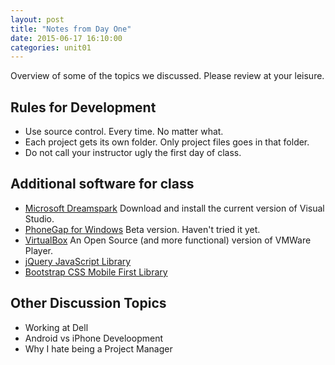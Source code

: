 ```yaml
---
layout: post
title: "Notes from Day One"
date: 2015-06-17 16:10:00
categories: unit01
---
```


Overview of some of the topics we discussed.  Please review at your leisure.

## Rules for Development

* Use source control. Every time.  No matter what.
* Each project gets its own folder.  Only project files goes in that folder.
* Do not call your instructor ugly the first day of class.

## Additional software for class

* [Microsoft Dreamspark](https://www.dreamspark.com/) Download and install the current version of Visual Studio.
* [PhoneGap for Windows](http://phonegap.com/blog/2015/03/02/phonegap-app-desktop-0-1-2/ ) Beta version.  Haven't tried it yet.
* [VirtualBox](https://www.virtualbox.org/wiki/Downloads) An Open Source (and more functional) version of VMWare Player.
* [jQuery JavaScript Library](https://jquery.com/)
* [Bootstrap CSS Mobile First Library](http://getbootstrap.com/)

## Other Discussion Topics
* Working at Dell
* Android vs iPhone Develoopment
* Why I hate being a Project Manager
